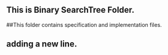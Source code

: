 ## This is Binary SearchTree Folder.
##This folder contains specification and implementation files.
## adding a new line.